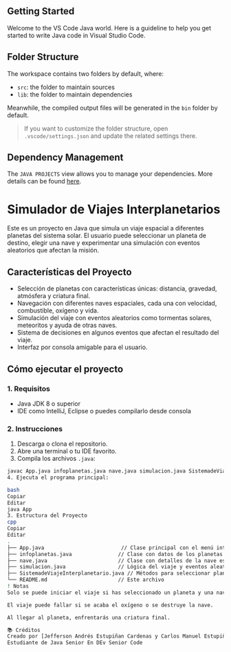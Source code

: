 ## Getting Started

Welcome to the VS Code Java world. Here is a guideline to help you get started to write Java code in Visual Studio Code.

## Folder Structure

The workspace contains two folders by default, where:

- `src`: the folder to maintain sources
- `lib`: the folder to maintain dependencies

Meanwhile, the compiled output files will be generated in the `bin` folder by default.

> If you want to customize the folder structure, open `.vscode/settings.json` and update the related settings there.

## Dependency Management

The `JAVA PROJECTS` view allows you to manage your dependencies. More details can be found [here](https://github.com/microsoft/vscode-java-dependency#manage-dependencies).
#  Simulador de Viajes Interplanetarios 

Este es un proyecto en Java que simula un viaje espacial a diferentes planetas del sistema solar. El usuario puede seleccionar un planeta de destino, elegir una nave y experimentar una simulación con eventos aleatorios que afectan la misión.

##  Características del Proyecto

- Selección de planetas con características únicas: distancia, gravedad, atmósfera y criatura final.
- Navegación con diferentes naves espaciales, cada una con velocidad, combustible, oxígeno y vida.
- Simulación del viaje con eventos aleatorios como tormentas solares, meteoritos y ayuda de otras naves.
- Sistema de decisiones en algunos eventos que afectan el resultado del viaje.
- Interfaz por consola amigable para el usuario.

##  Cómo ejecutar el proyecto

### 1. Requisitos

- Java JDK 8 o superior
- IDE como IntelliJ, Eclipse o puedes compilarlo desde consola

### 2. Instrucciones

1. Descarga o clona el repositorio.
2. Abre una terminal o tu IDE favorito.
3. Compila los archivos `.java`:

```bash
javac App.java infoplanetas.java nave.java simulacion.java SistemadeViajeInterplanetario.java
4. Ejecuta el programa principal:

bash
Copiar
Editar
java App
3. Estructura del Proyecto
cpp
Copiar
Editar
.
├── App.java                         // Clase principal con el menú interactivo
├── infoplanetas.java               // Clase con datos de los planetas
├── nave.java                       // Clase con detalles de la nave espacial
├── simulacion.java                 // Lógica del viaje y eventos aleatorios
├── SistemadeViajeInterplanetario.java // Métodos para seleccionar planeta y nave
└── README.md                       // Este archivo
! Notas
Solo se puede iniciar el viaje si has seleccionado un planeta y una nave.

El viaje puede fallar si se acaba el oxígeno o se destruye la nave.

Al llegar al planeta, enfrentarás una criatura final.

📚 Créditos
Creado por [Jefferson Andrés Estupiñan Cardenas y Carlos Manuel Estupiñan Cardenas]
Estudiante de Java Senior En DEv Senior Code